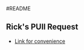 #README

## Rick's PUll Request
- [Link for convenience](https://github.com/LambdaSchool/web-guided-project-class-components/pull/1)